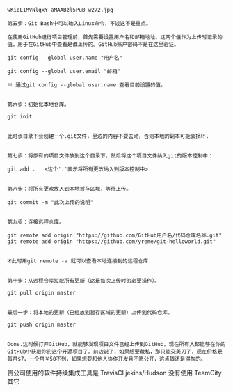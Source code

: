     wKioL1MVNlqxY_aMAABzl5PuB_w272.jpg

    第五步：Git Bash中可以输入Linux命令，不过这不是重点。

    在使用GitHub进行项目管理前，首先需要设置用户名和邮箱地址。这两个值作为上传时记录的值，用于在GitHub中查看是谁上传的。GitHub账户密码不是在这里验证。

    git config --global user.name "用户名"

    git config --global user.email "邮箱"

    ※ 通过git config --global user.name 查看目前设置的值。


    第六步：初始化本地仓库。

    git init 
 

    此时该目录下会创建一个.git文件，里边的内容不要去动，否则本地的副本可能会损坏.


    第七步：将原有的项目文件放到这个目录下，然后将这个项目文件纳入git的版本控制中：

    git add .   <这个'.'表示将所有更改纳入到版本控制中> 


    第八步：将所有更改放入到本地暂存区域，等待上传。

    git commit -m "此次上传的说明"


    第九步：连接远程仓库。

    git remote add origin "https://github.com/GitHub用户名/代码仓库名称.git"
    git remote add origin "https://github.com/yreme/git-helloworld.git" 
    
    
    ※此时用git remote -v 就可以查看本地连接到的远程仓库.


    第十步：从远程仓库拉取所有更新（这是每次上传时的必要操作）。

    git pull origin master 


    最后一步：将本地的更新（已经放到暂存区域的更新）上传到代码仓库。

    git push origin master 


    Done.这时候打开GitHub，就能够发现项目文件已经上传到GitHub，现在所有人都能够在你的GitHub中获取你的这个开源项目了。前边说了，如果想要藏私，那只能交美刀了，现在价格是每月$7，一个月￥50不到，如果想要和他人协作开发且不愿公开，这点钱还是得掏的。









 贵公司使用的软件持续集成工具是
TravisCI
jekins/Hudson
没有使用
TeamCity
其它 
















